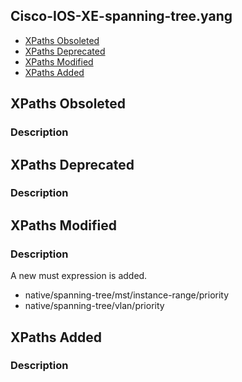 ## Cisco-IOS-XE-spanning-tree.yang


- [XPaths Obsoleted](#xpaths-obsoleted)
- [XPaths Deprecated](#xpaths-deprecated)
- [XPaths Modified](#xpaths-modified)
- [XPaths Added](#xpaths-added)

## XPaths Obsoleted

### Description

## XPaths Deprecated

### Description

## XPaths Modified

### Description

A new must expression is added.

- native/spanning-tree/mst/instance-range/priority
- native/spanning-tree/vlan/priority

## XPaths Added

### Description
